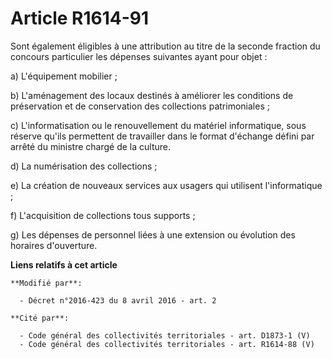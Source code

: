 # Article R1614-91

Sont également éligibles à une attribution au titre de la seconde fraction du concours particulier les dépenses suivantes
ayant pour objet : 

a) L'équipement mobilier ; 

b) L'aménagement des locaux destinés à améliorer les conditions de préservation et de conservation des collections
patrimoniales ; 

c) L'informatisation ou le renouvellement du matériel informatique, sous réserve qu'ils permettent de travailler dans le
format d'échange défini par arrêté du ministre chargé de la culture. 

d) La numérisation des collections ; 

e) La création de nouveaux services aux usagers qui utilisent l'informatique ;

f) L'acquisition de collections tous supports ;

g) Les dépenses de personnel liées à une extension ou évolution des horaires d'ouverture.

**Liens relatifs à cet article**

	**Modifié par**:

	  - Décret n°2016-423 du 8 avril 2016 - art. 2

	**Cité par**:

	  - Code général des collectivités territoriales - art. D1873-1 (V)
	  - Code général des collectivités territoriales - art. R1614-88 (V)
